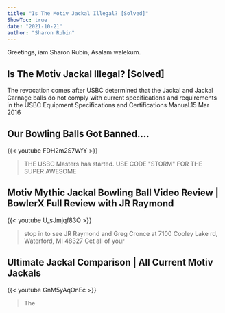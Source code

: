 ```yaml
---
title: "Is The Motiv Jackal Illegal? [Solved]"
ShowToc: true 
date: "2021-10-21"
author: "Sharon Rubin" 
---
```


Greetings, iam Sharon Rubin, Asalam walekum.
## Is The Motiv Jackal Illegal? [Solved]
The revocation comes after USBC determined that the Jackal and Jackal Carnage balls do not comply with current specifications and requirements in the USBC Equipment Specifications and Certifications Manual.15 Mar 2016

## Our Bowling Balls Got Banned....
{{< youtube FDH2m2S7WfY >}}
>THE USBC Masters has started. USE CODE "STORM" FOR THE SUPER AWESOME 

## Motiv Mythic Jackal Bowling Ball Video Review | BowlerX Full Review with JR Raymond
{{< youtube U_sJmjqf83Q >}}
>stop in to see JR Raymond and Greg Cronce at 7100 Cooley Lake rd, Waterford, MI 48327 Get all of your 

## Ultimate Jackal Comparison | All Current Motiv Jackals
{{< youtube GnM5yAqOnEc >}}
>The 

